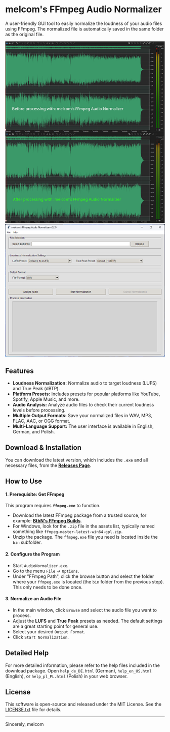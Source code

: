# melcom's FFmpeg Audio Normalizer

A user-friendly GUI tool to easily normalize the loudness of your audio files using FFmpeg. The normalized file is automatically saved in the same folder as the original file.

![Screenshot of the main interface](https://github.com/melcom-creations/melcoms-ffmpeg-audio-normalizer/blob/main/images/Screenshot%202025-01-22%20175408_.png?raw=true)
![Screenshot of the options dialog](https://github.com/melcom-creations/melcoms-ffmpeg-audio-normalizer/blob/main/images/Screenshot%202025-02-28%20074549.png?raw=true)

## Features

*   **Loudness Normalization:** Normalize audio to target loudness (LUFS) and True Peak (dBTP).
*   **Platform Presets:** Includes presets for popular platforms like YouTube, Spotify, Apple Music, and more.
*   **Audio Analysis:** Analyze audio files to check their current loudness levels before processing.
*   **Multiple Output Formats:** Save your normalized files in WAV, MP3, FLAC, AAC, or OGG format.
*   **Multi-Language Support:** The user interface is available in English, German, and Polish.

## Download & Installation

You can download the latest version, which includes the `.exe` and all necessary files, from the **[Releases Page](https://github.com/melcom-creations/melcoms-ffmpeg-audio-normalizer/releases/latest)**.

## How to Use

#### 1. Prerequisite: Get FFmpeg
This program requires **`ffmpeg.exe`** to function.
*   Download the latest FFmpeg package from a trusted source, for example: **[BtbN's FFmpeg Builds](https://github.com/BtbN/FFmpeg-Builds/releases/tag/latest)**.
*   For Windows, look for the `.zip` file in the assets list, typically named something like `ffmpeg-master-latest-win64-gpl.zip`.
*   Unzip the package. The `ffmpeg.exe` file you need is located inside the `bin` subfolder.

#### 2. Configure the Program
*   Start `AudioNormalizer.exe`.
*   Go to the menu `File` -> `Options`.
*   Under "FFmpeg Path", click the browse button and select the folder where your `ffmpeg.exe` is located (the `bin` folder from the previous step). This only needs to be done once.

#### 3. Normalize an Audio File
*   In the main window, click `Browse` and select the audio file you want to process.
*   Adjust the **LUFS** and **True Peak** presets as needed. The default settings are a great starting point for general use.
*   Select your desired `Output Format`.
*   Click `Start Normalization`.

## Detailed Help

For more detailed information, please refer to the help files included in the download package. Open `help_de_DE.html` (German), `help_en_US.html` (English), or `help_pl_PL.html` (Polish) in your web browser.

## License

This software is open-source and released under the MIT License. See the [LICENSE.txt](License.txt) file for details.

---

Sincerely,
melcom
